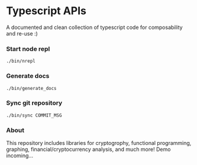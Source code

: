 # Typescript APIs
A documented and clean collection of typescript code for composability and re-use :)

### Start node repl
``` ./bin/nrepl ```

### Generate docs
``` ./bin/generate_docs ```

### Sync git repository
``` ./bin/sync COMMIT_MSG ``` 

### About 
This repository includes libraries for cryptogrophy, functional programming, graphing, financial/cryptocurrency analysis, and much more! Demo incoming...
